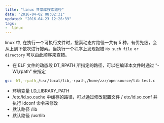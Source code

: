 ```yaml
---
title: "linux 共享库搜索路径"
date: "2016-04-02 08:02:31"
updated: "2016-04-23 12:26:39"
tags:
-  linux
---
```



linux 中, 在执行一个可执行文件时，搜索动态库路径一共有 5 种，有优先级，会从上到下依次进行搜索。当执行一个程序上发现报错 `No such file or directory` 可以由此顺序来查错。

[](/notename/ "linux so search path")

- 在 ELF 文件的动态段 DT_RPATH 所指定的路径，可以在编译本文件时通过 “-Wl,rpath” 来指定 
```bash
gcc -Wl,-rpath,/usr/local/lib,-rpath,/home/zzz/opensource/lib test.c
```
- 环境变量 LD_LIBRARY_PATH
- /etc/ld.so.cache 中缓存的路径，可以通过修改配置文件 / etc/ld.so.conf 并执行 ldconf 命令来修改
- 默认路径 /lib
- 默认路径 /usr/lib

